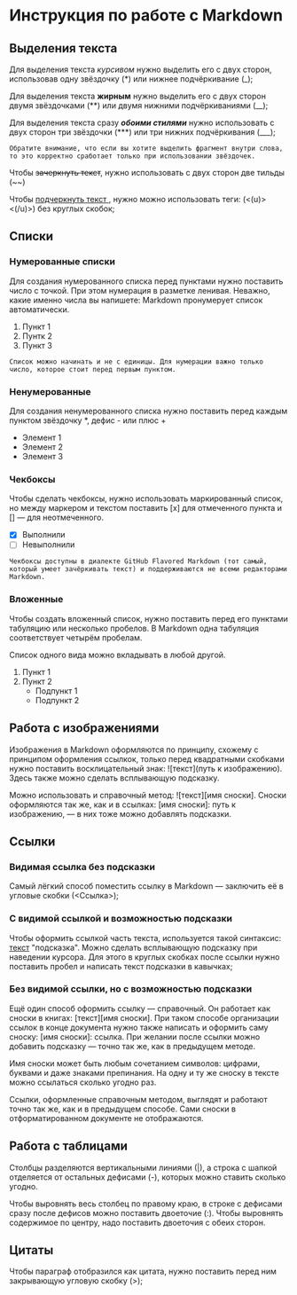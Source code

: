 # Инструкция по работе с Markdown
## Выделения текста
Для выделения текста *курсивом* нужно выделить его с двух сторон, использовав одну звёздочку (*) или нижнее подчёркивание (_);

Для выделения текста **жирным** нужно выделить его с двух сторон двумя звёздочками (**) или двумя нижними подчёркиваниями (__);

Для выделения текста сразу ***обоими стилями*** нужно использовать с двух сторон три звёздочки (***)  или три нижних подчёркивания (___);

```
Обратите внимание, что если вы хотите выделить фрагмент внутри слова, то это корректно сработает только при использовании звёздочек.
```

Чтобы ~~зачеркнуть текст~~, нужно использовать с двух сторон две тильды (~~)

Чтобы <u> подчеркнуть текст </u>, нужно можно использовать теги: (<(u)> <(/u)>) без круглых скобок;


## Списки
### Нумерованные списки
Для создания нумерованного списка перед пунктами нужно поставить число с точкой. При этом нумерация в разметке ленивая. Неважно, какие именно числа вы напишете: Markdown пронумерует список автоматически.

1. Пункт 1
2. Пунтк 2
23. Пункт 3
```
Список можно начинать и не с единицы. Для нумерации важно только число, которое стоит перед первым пунктом.
```
### Ненумерованные

Для создания ненумерованного списка нужно поставить перед каждым пунктом звёздочку *, дефис - или плюс +

* Элемент 1
* Элемент 2
* Элемент 3

### Чекбоксы

Чтобы сделать чекбоксы, нужно использовать маркированный список, но между маркером и текстом поставить [x] для отмеченного пункта и [] — для неотмеченного.

* [x] Выполнили
* [ ] Невыполнили
```
Чекбоксы доступны в диалекте GitHub Flavored Markdown (тот самый, который умеет зачёркивать текст) и поддерживаются не всеми редакторами Markdown. 
```
### Вложенные

Чтобы создать вложенный список, нужно поставить перед его пунктами табуляцию или несколько пробелов. В Markdown одна табуляция соответствует четырём пробелам.

Список одного вида можно вкладывать в любой другой.

1. Пункт 1
2. Пункт 2
    * Подпункт 1
    * Подпункт 2

## Работа с изображениями 

Изображения в Markdown оформляются по принципу, схожему с принципом оформления ссылкок, только перед квадратными скобками нужно поставить восклицательный знак: ![текст](путь к изображению). Здесь также можно сделать всплывающую подсказку.

Можно использовать и справочный метод: ![текст][имя сноски]. Сноски оформляются так же, как и в ссылках: [имя сноски]: путь к изображению, — в них тоже можно добавлять подсказки.

## Ссылки
### Видимая ссылка без подсказки
Самый лёгкий способ поместить ссылку в Markdown — заключить её в угловые скобки (<Ссылка>);
### С видимой ссылкой и возможностью подсказки
Чтобы оформить ссылкой часть текста, используется такой синтаксис: [текст](ссылка) "подсказка". Можно сделать всплывающую подсказку при наведении курсора. Для этого в круглых скобках после ссылки нужно поставить пробел и написать текст подсказки в кавычках;
### Без видимой ссылки, но с возможностью подсказки
Ещё один способ оформить ссылку — справочный. Он работает как сноски в книгах: [текст][имя сноски]. При таком способе организации ссылок в конце документа нужно также написать и оформить саму сноску: [имя сноски]: ссылка. При желании после ссылки можно добавить подсказку — точно так же, как в предыдущем методе.

Имя сноски может быть любым сочетанием символов: цифрами, буквами и даже знаками препинания. На одну и ту же сноску в тексте можно ссылаться сколько угодно раз.

Ссылки, оформленные справочным методом, выглядят и работают точно так же, как и в предыдущем способе. Сами сноски в отформатированном документе не отображаются.

## Работа с таблицами

Столбцы разделяются вертикальными линиями (|), а строка с шапкой отделяется от остальных дефисами (-), которых можно ставить сколько угодно.

Чтобы выровнять весь столбец по правому краю, в строке с дефисами сразу после дефисов можно поставить двоеточие (:). Чтобы выровнять содержимое по центру, надо поставить двоеточия с обеих сторон.

## Цитаты
Чтобы параграф отобразился как цитата, нужно поставить перед ним закрывающую угловую скобку (>);
